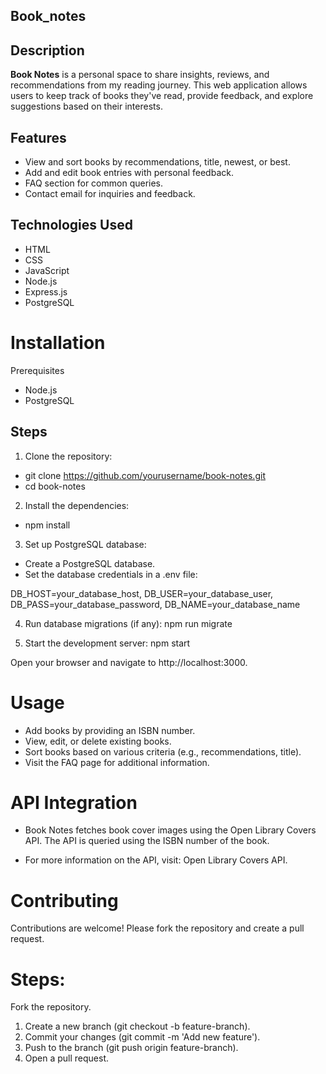 ## Book_notes

## Description
**Book Notes** is a personal space to share insights, reviews, and recommendations from my reading journey. This web application allows users to keep track of books they've read, provide feedback, and explore suggestions based on their interests.

## Features
- View and sort books by recommendations, title, newest, or best.
- Add and edit book entries with personal feedback.
- FAQ section for common queries.
- Contact email for inquiries and feedback.

## Technologies Used
- HTML
- CSS
- JavaScript
- Node.js
- Express.js
- PostgreSQL

# Installation
  Prerequisites
- Node.js
- PostgreSQL

## Steps
1. Clone the repository:
- git clone https://github.com/yourusername/book-notes.git
- cd book-notes

2. Install the dependencies:
- npm install

3. Set up PostgreSQL database:
- Create a PostgreSQL database.
- Set the database credentials in a .env file:

DB_HOST=your_database_host,
DB_USER=your_database_user,
DB_PASS=your_database_password,
DB_NAME=your_database_name

4. Run database migrations (if any):
npm run migrate

5. Start the development server:
npm start

Open your browser and navigate to http://localhost:3000.

# Usage
- Add books by providing an ISBN number.
- View, edit, or delete existing books.
- Sort books based on various criteria (e.g., recommendations, title).
- Visit the FAQ page for additional information.

# API Integration
- Book Notes fetches book cover images using the Open Library Covers API. The API is queried using the ISBN number of the book.

- For more information on the API, visit: Open Library Covers API.

# Contributing
Contributions are welcome! Please fork the repository and create a pull request.

# Steps:
Fork the repository.
1. Create a new branch (git checkout -b feature-branch).
2. Commit your changes (git commit -m 'Add new feature').
3. Push to the branch (git push origin feature-branch).
4. Open a pull request.